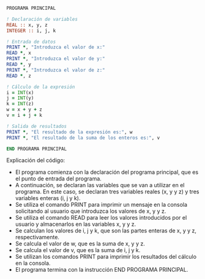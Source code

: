 ```fortran
PROGRAMA PRINCIPAL

! Declaración de variables
REAL :: x, y, z
INTEGER :: i, j, k

! Entrada de datos
PRINT *, "Introduzca el valor de x:"
READ *, x
PRINT *, "Introduzca el valor de y:"
READ *, y
PRINT *, "Introduzca el valor de z:"
READ *, z

! Cálculo de la expresión
i = INT(x)
j = INT(y)
k = INT(z)
w = x + y + z
v = i + j + k

! Salida de resultados
PRINT *, "El resultado de la expresión es:", w
PRINT *, "El resultado de la suma de los enteros es:", v

END PROGRAMA PRINCIPAL
```

Explicación del código:

* El programa comienza con la declaración del programa principal, que es el punto de entrada del programa.
* A continuación, se declaran las variables que se van a utilizar en el programa. En este caso, se declaran tres variables reales (x, y y z) y tres variables enteras (i, j y k).
* Se utiliza el comando PRINT para imprimir un mensaje en la consola solicitando al usuario que introduzca los valores de x, y y z.
* Se utiliza el comando READ para leer los valores introducidos por el usuario y almacenarlos en las variables x, y y z.
* Se calculan los valores de i, j y k, que son las partes enteras de x, y y z, respectivamente.
* Se calcula el valor de w, que es la suma de x, y y z.
* Se calcula el valor de v, que es la suma de i, j y k.
* Se utilizan los comandos PRINT para imprimir los resultados del cálculo en la consola.
* El programa termina con la instrucción END PROGRAMA PRINCIPAL.